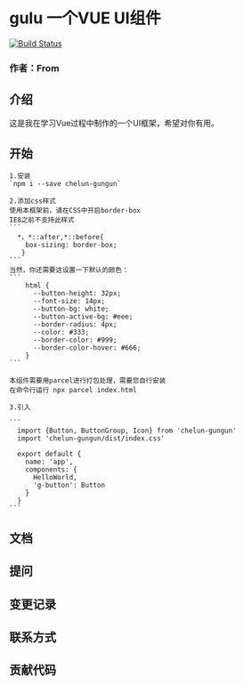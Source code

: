 # gulu 一个VUE UI组件
[![Build Status](https://travis-ci.org/From-WH/gulu-demo.svg?branch=master)](https://travis-ci.org/From-WH/gulu-demo)
### 作者：From

## 介绍
这是我在学习Vue过程中制作的一个UI框架，希望对你有用。

## 开始
    1.安装
    `npm i --save chelun-gungun`
    
    2.添加css样式
    使用本框架前，请在CSS中开启border-box
    IE8之前不支持此样式
    ```
      *，*::after,*::before{
        box-sizing: border-box;
       }
    ```
    当然，你还需要这设置一下默认的颜色：
    ```
        html {
          --button-height: 32px;
          --font-size: 14px;
          --button-bg: white;
          --button-active-bg: #eee;
          --border-radius: 4px;
          --color: #333;
          --border-color: #999;
          --border-color-hover: #666;
        }
    ```
    
    本组件需要用parcel进行打包处理，需要您自行安装
    在命令行运行 npx parcel index.html
    
    3.引入
    
    ```
      import {Button, ButtonGroup, Icon} from 'chelun-gungun'
      import 'chelun-gungun/dist/index.css'
    
      export default {
        name: 'app',
        components: {
          HelloWorld,
          'g-button': Button
        }
      }
    ```
    

## 文档

## 提问

## 变更记录

## 联系方式

## 贡献代码